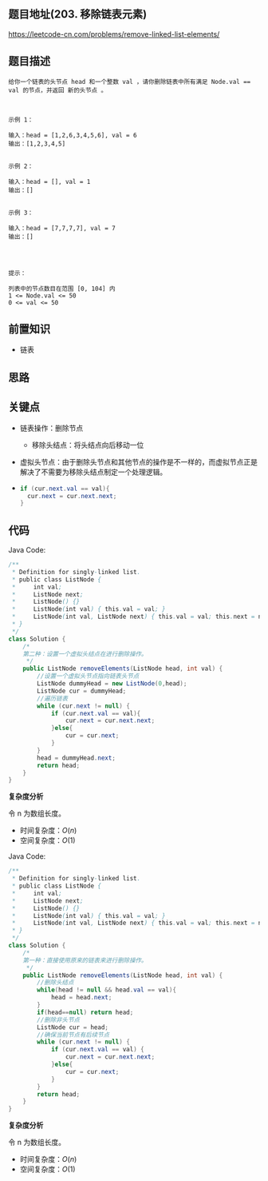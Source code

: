 ## 题目地址(203. 移除链表元素)

https://leetcode-cn.com/problems/remove-linked-list-elements/

## 题目描述

```
给你一个链表的头节点 head 和一个整数 val ，请你删除链表中所有满足 Node.val == val 的节点，并返回 新的头节点 。

 

示例 1：

输入：head = [1,2,6,3,4,5,6], val = 6
输出：[1,2,3,4,5]


示例 2：

输入：head = [], val = 1
输出：[]


示例 3：

输入：head = [7,7,7,7], val = 7
输出：[]


 

提示：

列表中的节点数目在范围 [0, 104] 内
1 <= Node.val <= 50
0 <= val <= 50
```

## 前置知识

- 链表

## 思路

## 关键点

- 链表操作：删除节点

  -  移除头结点：将头结点向后移动一位

- 虚拟头节点：由于删除头节点和其他节点的操作是不一样的，而虚拟节点正是解决了不需要为移除头结点制定一个处理逻辑。

- ```java
  if (cur.next.val == val){
  	cur.next = cur.next.next;
  }
  ```

  

## 代码

Java Code:

```java
/**
 * Definition for singly-linked list.
 * public class ListNode {
 *     int val;
 *     ListNode next;
 *     ListNode() {}
 *     ListNode(int val) { this.val = val; }
 *     ListNode(int val, ListNode next) { this.val = val; this.next = next; }
 * }
 */
class Solution {
    /*
    第二种：设置一个虚拟头结点在进行删除操作。
     */
    public ListNode removeElements(ListNode head, int val) {
        //设置一个虚拟头节点指向链表头节点
        ListNode dummyHead = new ListNode(0,head);
        ListNode cur = dummyHead;
        //遍历链表
        while (cur.next != null) {
            if (cur.next.val == val){
                cur.next = cur.next.next;
            }else{
                cur = cur.next;
            }
        }
        head = dummyHead.next;
        return head;
    }
}

```


**复杂度分析**

令 n 为数组长度。

- 时间复杂度：$O(n)$
- 空间复杂度：$O(1)$

Java Code:

```java
/**
 * Definition for singly-linked list.
 * public class ListNode {
 *     int val;
 *     ListNode next;
 *     ListNode() {}
 *     ListNode(int val) { this.val = val; }
 *     ListNode(int val, ListNode next) { this.val = val; this.next = next; }
 * }
 */
class Solution {
    /*
    第一种：直接使用原来的链表来进行删除操作。
     */
    public ListNode removeElements(ListNode head, int val) {
        //删除头结点
        while(head != null && head.val == val){
            head = head.next;
        }
        if(head==null) return head;
        //删除非头节点
        ListNode cur = head;
        //确保当前节点有后续节点
        while (cur.next != null) {
            if (cur.next.val == val) {
                cur.next = cur.next.next;
            }else{
                cur = cur.next;
            }
        }
        return head;
    }
}
```

**复杂度分析**

令 n 为数组长度。

- 时间复杂度：$O(n)$
- 空间复杂度：$O(1)$